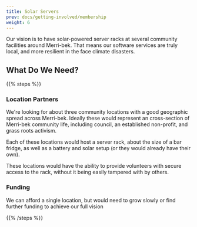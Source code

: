 ```yaml
---
title: Solar Servers
prev: docs/getting-involved/membership
weight: 6
---
```

Our vision is to have solar-powered server racks at several community facilities around Merri-bek. That means our software services are truly local, and more resilient in the face climate disasters.

## What Do We Need?

{{% steps %}}

### Location Partners

We're looking for about three community locations with a good geographic spread across Merri-bek. Ideally these would represent an cross-section of Merri-bek community life, including council, an established non-profit, and grass roots activism.

Each of these locations would host a server rack, about the size of a bar fridge, as well as a battery and solar setup (or they would already have their own).

These locations would have the ability to provide volunteers with secure access to the rack, without it being easily tampered with by others.

### Funding

We can afford a single location, but would need to grow slowly or find further funding to achieve our full vision

{{% /steps %}}

